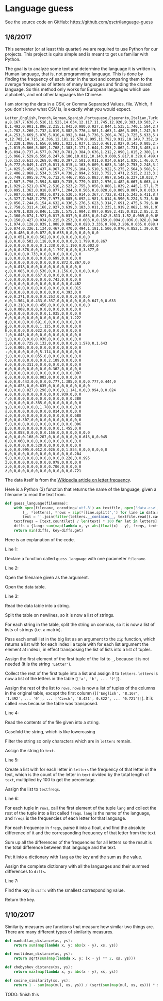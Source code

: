 # Language guess

See the source code on GitHub: https://github.com/qsctr/language-guess

## 1/6/2017

This semester (or at least this quarter) we are required to use Python for our projects. This project is quite simple and is meant to get us familiar with Python.

The goal is to analyze some text and determine the language it is written in. Human language, that is, not programming language. This is done by finding the frequency of each letter in the text and comparing them to the average frequencies of letters of many languages and finding the closest language. So this method only works for European languages which use alphabets, and not other languages like Chinese.

I am storing the data in a CSV, or Comma Separated Values, file. Which, if you don't know what CSV is, is exactly what you would expect.

```
Letter,English,French,German,Spanish,Portuguese,Esperanto,Italian,Turkish,Swedish,Polish,Dutch,Danish,Icelandic,Finnish,Czech
a,8.167,7.636,6.516,11.525,14.634,12.117,11.745,12.920,9.383,10.503,7.486,6.025,10.110,12.217,8.421
b,1.492,0.901,1.886,2.215,1.043,0.980,0.927,2.844,1.535,1.740,1.584,2.000,1.043,0.281,0.822
c,2.782,3.260,2.732,4.019,3.882,0.776,4.501,1.463,1.486,3.895,1.242,0.565,0,0.281,0.740
d,4.253,3.669,5.076,5.010,4.992,3.044,3.736,5.206,4.702,3.725,5.933,5.858,1.575,1.043,3.475
e,12.702,14.715,16.396,12.181,12.570,8.995,11.792,9.912,10.149,7.352,18.91,15.453,6.418,7.968,7.562
f,2.228,1.066,1.656,0.692,1.023,1.037,1.153,0.461,2.027,0.143,0.805,2.406,3.013,0.194,0.084
g,2.015,0.866,3.009,1.768,1.303,1.171,1.644,1.253,2.862,1.731,3.403,4.077,4.241,0.392,0.092
h,6.094,0.737,4.577,0.703,0.781,0.384,0.636,1.212,2.090,1.015,2.380,1.621,1.871,1.851,1.356
i,6.966,7.529,6.550,6.247,6.186,10.012,10.143,9.600,5.817,8.328,6.499,6.000,7.578,10.817,6.073
j,0.153,0.613,0.268,0.493,0.397,3.501,0.011,0.034,0.614,1.836,1.46,0.730,1.144,2.042,1.433
k,0.772,0.049,1.417,0.011,0.015,4.163,0.009,5.683,3.140,2.753,2.248,3.395,3.314,4.973,2.894
l,4.025,5.456,3.437,4.967,2.779,6.104,6.510,5.922,5.275,2.564,3.568,5.229,4.532,5.761,3.802
m,2.406,2.968,2.534,3.157,4.738,2.994,2.512,3.752,3.471,2.515,2.213,3.237,4.041,3.202,2.446
n,6.749,7.095,9.776,6.712,4.446,7.955,6.883,7.987,8.542,6.237,10.032,7.240,7.711,8.826,6.468
o,7.507,5.796,2.594,8.683,9.735,8.779,9.832,2.976,4.482,6.667,6.063,4.636,2.166,5.614,6.695
p,1.929,2.521,0.670,2.510,2.523,2.755,3.056,0.886,1.839,2.445,1.57,1.756,0.789,1.842,1.906
q,0.095,1.362,0.018,0.877,1.204,0,0.505,0,0.020,0,0.009,0.007,0,0.013,0.001
r,5.987,6.693,7.003,6.871,6.530,5.914,6.367,7.722,8.431,5.243,6.411,8.956,8.581,2.872,4.799
s,6.327,7.948,7.270,7.977,6.805,6.092,4.981,3.014,6.590,5.224,3.73,5.805,5.630,7.862,5.212
t,9.056,7.244,6.154,4.632,4.336,5.276,5.623,3.314,7.691,2.475,6.79,6.862,4.953,8.750,5.727
u,2.758,6.311,4.166,2.927,3.639,3.183,3.011,3.235,1.919,2.062,1.99,1.979,4.562,5.008,2.160
v,0.978,1.838,0.846,1.138,1.575,1.904,2.097,0.959,2.415,0.012,2.85,2.332,2.437,2.250,5.344
w,2.360,0.074,1.921,0.017,0.037,0,0.033,0,0.142,5.813,1.52,0.069,0,0.094,0.016
x,0.150,0.427,0.034,0.215,0.253,0,0.003,0,0.159,0.004,0.036,0.028,0.046,0.031,0.027
y,1.974,0.128,0.039,1.008,0.006,0,0.020,3.336,0.708,3.206,0.035,0.698,0.900,1.745,1.043
z,0.074,0.326,1.134,0.467,0.470,0.494,1.181,1.500,0.070,4.852,1.39,0.034,0,0.051,1.503
à,0,0.486,0,0,0.072,0,0.635,0,0,0,0,0,0,0,0
â,0,0.051,0,0,0.562,0,0,0,0,0,0,0,0,0,0
á,0,0,0,0.502,0.118,0,0,0,0,0,0,0,1.799,0,0.867
å,0,0,0,0,0,0,0,0,1.338,0,0,1.190,0,0.003,0
ä,0,0,0.578,0,0,0,0,0,1.797,0,0,0,0,3.577,0
ã,0,0,0,0,0.733,0,0,0,0,0,0,0,0,0,0
ą,0,0,0,0,0,0,0,0,0,0.699,0,0,0,0,0
æ,0,0,0,0,0,0,0,0,0,0,0,0.872,0.867,0,0
œ,0,0.018,0,0,0,0,0,0,0,0,0,0,0,0,0
ç,0,0.085,0,0,0.530,0,0,1.156,0,0,0,0,0,0,0
ĉ,0,0,0,0,0,0.657,0,0,0,0,0,0,0,0,0
ć,0,0,0,0,0,0,0,0,0,0.743,0,0,0,0,0
č,0,0,0,0,0,0,0,0,0,0,0,0,0,0,0.462
ď,0,0,0,0,0,0,0,0,0,0,0,0,0,0,0.015
ð,0,0,0,0,0,0,0,0,0,0,0,0,4.393,0,0
è,0,0.271,0,0,0,0,0.263,0,0,0,0,0,0,0,0
é,0,1.504,0,0.433,0.337,0,0,0,0,0,0,0,0.647,0,0.633
ê,0,0.218,0,0,0.450,0,0,0,0,0,0,0,0,0,0
ë,0,0.008,0,0,0,0,0,0,0,0,0,0,0,0,0
ę,0,0,0,0,0,0,0,0,0,1.035,0,0,0,0,0
ě,0,0,0,0,0,0,0,0,0,0,0,0,0,0,1.222
ĝ,0,0,0,0,0,0.691,0,0,0,0,0,0,0,0,0
ğ,0,0,0,0,0,0,0,1.125,0,0,0,0,0,0,0
ĥ,0,0,0,0,0,0.022,0,0,0,0,0,0,0,0,0
î,0,0.045,0,0,0,0,0,0,0,0,0,0,0,0,0
ì,0,0,0,0,0,0,0.030,0,0,0,0,0,0,0,0
í,0,0,0,0.725,0.132,0,0,0,0,0,0,0,1.570,0,1.643
ï,0,0.005,0,0,0,0,0,0,0,0,0,0,0,0,0
ı,0,0,0,0,0,0,0,5.114,0,0,0,0,0,0,0
ĵ,0,0,0,0,0,0.055,0,0,0,0,0,0,0,0,0
ł,0,0,0,0,0,0,0,0,0,2.109,0,0,0,0,0
ñ,0,0,0,0.311,0,0,0,0,0,0,0,0,0,0,0
ń,0,0,0,0,0,0,0,0,0,0.362,0,0,0,0,0
ň,0,0,0,0,0,0,0,0,0,0,0,0,0,0,0.007
ò,0,0,0,0,0,0,0.002,0,0,0,0,0,0,0,0
ö,0,0,0.443,0,0,0,0,0.777,1.305,0,0,0,0.777,0.444,0
ô,0,0.023,0,0,0.635,0,0,0,0,0,0,0,0,0,0
ó,0,0,0,0.827,0.296,0,0,0,0,1.141,0,0,0.994,0,0.024
ø,0,0,0,0,0,0,0,0,0,0,0,0.939,0,0,0
ř,0,0,0,0,0,0,0,0,0,0,0,0,0,0,0.380
ŝ,0,0,0,0,0,0.385,0,0,0,0,0,0,0,0,0
ş,0,0,0,0,0,0,0,1.780,0,0,0,0,0,0,0
ś,0,0,0,0,0,0,0,0,0,0.814,0,0,0,0,0
š,0,0,0,0,0,0,0,0,0,0,0,0,0,0,0.688
ß,0,0,0.307,0,0,0,0,0,0,0,0,0,0,0,0
ť,0,0,0,0,0,0,0,0,0,0,0,0,0,0,0.006
þ,0,0,0,0,0,0,0,0,0,0,0,0,1.455,0,0
ù,0,0.058,0,0,0,0,0.166,0,0,0,0,0,0,0,0
ú,0,0,0,0.168,0.207,0,0,0,0,0,0,0,0.613,0,0.045
û,0,0.060,0,0,0,0,0,0,0,0,0,0,0,0,0
ŭ,0,0,0,0,0,0.520,0,0,0,0,0,0,0,0,0
ü,0,0,0.995,0.012,0.026,0,0,1.854,0,0,0,0,0,0,0
ů,0,0,0,0,0,0,0,0,0,0,0,0,0,0,0.204
ý,0,0,0,0,0,0,0,0,0,0,0,0,0.228,0,0.995
ź,0,0,0,0,0,0,0,0,0,0.078,0,0,0,0,0
ż,0,0,0,0,0,0,0,0,0,0.706,0,0,0,0,0
ž,0,0,0,0,0,0,0,0,0,0,0,0,0,0,0.721
```

The data itself is from the [Wikipedia article on letter frequency](https://en.wikipedia.org/wiki/Letter_frequency).

Here is a Python (3) function that returns the name of the language, given a filename to read the text from.

```Python
def guess_language(filename):
    with open(filename, encoding='utf-8') as textfile, open('data.csv', encoding='utf-8') as data:
        (_, *letters), *rows = zip(*[line.split(',') for line in data.read().splitlines()])
        text = ''.join(filter(letters.__contains__, textfile.read().casefold()))
    textfreqs = [text.count(let) / len(text) * 100 for let in letters]
    diffs = {lang: sum(map(lambda x, y: abs(float(x) - y), freqs, textfreqs)) for lang, *freqs in rows}
    return min(diffs, key=diffs.get)
```

Here is an explanation of the code.

Line 1:

Declare a function called `guess_language` with one parameter `filename`.

Line 2:

Open the filename given as the argument.

Open the data table.

Line 3:

Read the data table into a string.

Split the table on newlines, so it is now a list of strings.

For each string in the table, split the string on commas, so it is now a list of lists of strings (i.e. a matrix).

Pass each small list in the big list as an argument to the `zip` function, which returns a list with for each index i a tuple with for each list argument the element at index i, in effect transposing the list of lists into a list of tuples.

Assign the first element of the first tuple of the list to `_`, because it is not needed (it is the string `'Letter'`).

Collect the rest of the first tuple into a list and assign it to `letters`. `letters` is now a list of the letters in the table (`['a', 'b', ... 'ž']`).

Assign the rest of the list to `rows`. `rows` is now a list of tuples of the columns in the original table, except the first column (`[['English', '8.167', '1.492', ... '0'], ... ['Czech', '8.421', 0.822', ... '0.721']]`). It is called `rows` because the table was transposed.

Line 4:

Read the contents of the file given into a string.

Casefold the string, which is like lowercasing.

Filter the string so only characters which are in `letters` remain.

Assign the string to `text`.

Line 5:

Create a list with for each letter in `letters` the frequency of that letter in the text, which is the count of the letter in `text` divided by the total length of `text`, multiplied by 100 to get the percentage.

Assign the list to `textfreqs`.

Line 6:

For each tuple in `rows`, call the first element of the tuple `lang` and collect the rest of the tuple into a list called `freqs`. `lang` is the name of the language, and `freqs` is the frequencies of each letter for that language.

For each frequency in `freqs`, parse it into a float, and find the absolute difference of it and the corresponding frequency of that letter from the text.

Sum up all the differences of the frequencies for all letters so the result is the total difference between that language and the text.

Put it into a dictionary with `lang` as the key and the sum as the value.

Assign the complete dictionary with all the languages and their summed differences to `diffs`.

Line 7:

Find the key in `diffs` with the smallest corresponding value.

Return the key.

## 1/10/2017

Similarity measures are functions that measure how similar two things are. There are many different types of similarity measures.

```python
def manhattan_distance(xs, ys):
    return sum(map(lambda x, y: abs(x - y), xs, ys))

def euclidean_distance(xs, ys):
    return sqrt(sum(map(lambda x, y: (x - y) ** 2, xs, ys)))

def chebyshev_distance(xs, ys):
    return max(map(lambda x, y: abs(x - y), xs, ys))

def cosine_similarity(xs, ys):
    return 1 - sum(map(mul, xs, ys)) / (sqrt(sum(map(mul, xs, xs))) * sqrt(sum(map(mul, ys, ys))))
```

TODO: finish this
